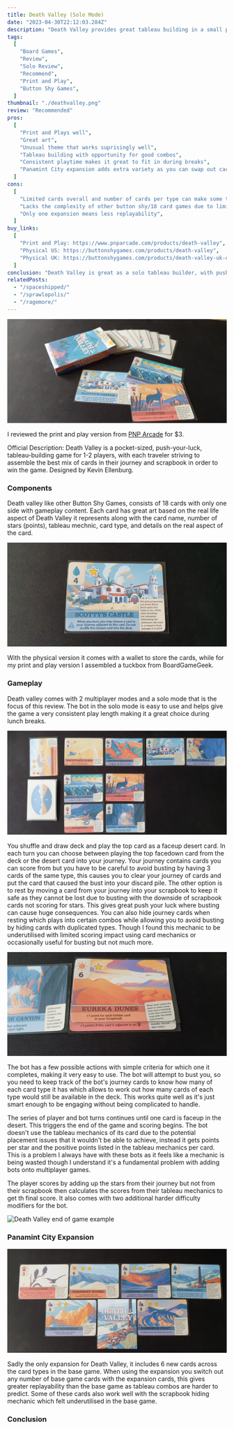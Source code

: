 ```yaml
---
title: Death Valley (Solo Mode)
date: "2023-04-30T22:12:03.284Z"
description: "Death Valley provides great tableau building in a small package but has limited replayability."
tags:
  [
    "Board Games",
    "Review",
    "Solo Review",
    "Recommend",
    "Print and Play",
    "Button Shy Games",
  ]
thumbnail: "./deathvalley.png"
review: "Recommended"
pros:
  [
    "Print and Plays well",
    "Great art",
    "Unusual theme that works suprisingly well",
    "Tableau building with opportunity for good combos",
    "Consistent playtime makes it great to fit in during breaks",
    "Panamint City expansion adds extra variety as you can swap out cards from the base game",
  ]
cons:
  [
    "Limited cards overall and number of cards per type can make some tableau combinations rare or difficult to aim for.",
    "Lacks the complexity of other button shy/18 card games due to limited mechanics on each card",
    "Only one expansion means less replayability",
  ]
buy_links:
  [
    "Print and Play: https://www.pnparcade.com/products/death-valley",
    "Physical US: https://buttonshygames.com/products/death-valley",
    "Physical UK: https://buttonshygames.com/products/death-valley-uk-only",
  ]
conclusion: "Death Valley is great as a solo tableau builder, with push your luck that gives tension when drawing from the deck. Pulling off combos feels satisying though the limited number of cards and mechanics impacts the replayability and possible options."
relatedPosts:
  - "/spaceshipped/"
  - "/sprawlopolis/"
  - "/ragemore/"
---
```


![Death Valley tuckbox and cards](./death_intro.jpg)

I reviewed the print and play version from [PNP Arcade](https://www.pnparcade.com/products/death-valley) for $3.

Official Description: Death Valley is a pocket-sized, push-your-luck, tableau-building game for 1-2 players, with each traveler striving to assemble the best mix of cards in their journey and scrapbook in order to win the game. Designed by Kevin Ellenburg.

### Components

Death valley like other Button Shy Games, consists of 18 cards with only one side with gameplay content. Each card has great art based on the real life aspect of Death Valley it represents along with the card name, number of stars (points), tableau mechnic, card type, and details on the real aspect of the card.

![Death Valley card example](./death_card.jpg)

With the physical version it comes with a wallet to store the cards, while for my print and play version I assembled a tuckbox from BoardGameGeek.

### Gameplay

Death valley comes with 2 multiplayer modes and a solo mode that is the focus of this review. The bot in the solo mode is easy to use and helps give the game a very consistent play length making it a great choice during lunch breaks.

![Death Valley middle way during a match against the solo bot](./death_mid.jpg)

You shuffle and draw deck and play the top card as a faceup desert card. In each turn you can choose between playing the top facedown card from the deck or the desert card into your journey. Your journey contains cards you can score from but you have to be careful to avoid busting by having 3 cards of the same type, this causes you to clear your journey of cards and put the card that caused the bust into your discard pile. The other option is to rest by moving a card from your journey into your scrapbook to keep it safe as they cannot be lost due to busting with the downside of scrapbook cards not scoring for stars. This gives great push your luck where busting can cause huge consequences. You can also hide journey cards when resting which plays into certain combos while allowing you to avoid busting by hiding cards with duplicated types. Though I found this mechanic to be underutilised with limited scoring impact using card mechanics or occasionally useful for busting but not much more.

![Death Valley hidden card example](./death_hidden.jpg)

The bot has a few possible actions with simple criteria for which one it completes, making it very easy to use. The bot will attempt to bust you, so you need to keep track of the bot's journey cards to know how many of each card type it has which allows to work out how many cards of each type would still be available in the deck. This works quite well as it's just smart enough to be engaging without being complicated to handle.

The series of player and bot turns continues until one card is faceup in the desert. This triggers the end of the game and scoring begins. The bot doesn't use the tableau mechanics of its card due to the potential placement issues that it wouldn't be able to achieve, instead it gets points per star and the positive points listed in the tableau mechanics per card. This is a problem I always have with these bots as it feels like a mechanic is being wasted though I understand it's a fundamental problem with adding bots onto multiplayer games.

The player scores by adding up the stars from their journey but not from their scrapbook then calculates the scores from their tableau mechanics to get th final score. It also comes with two additional harder difficulty modifiers for the bot.

![Death Valley end of game example](./death_end.jpg)

### Panamint City Expansion

![Death Valley expansion cards](./death_exp.jpg)

Sadly the only expansion for Death Valley, it includes 6 new cards across the card types in the base game. When using the expansion you switch out any number of base game cards with the expansion cards, this gives greater replayability than the base game as tableau combos are harder to predict. Some of these cards also work well with the scrapbook hiding mechanic which felt underutilised in the base game.

### Conclusion

